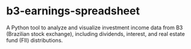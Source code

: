 # b3-earnings-spreadsheet
A Python tool to analyze and visualize investment income data from B3 (Brazilian stock exchange), including dividends, interest, and real estate fund (FII) distributions.
